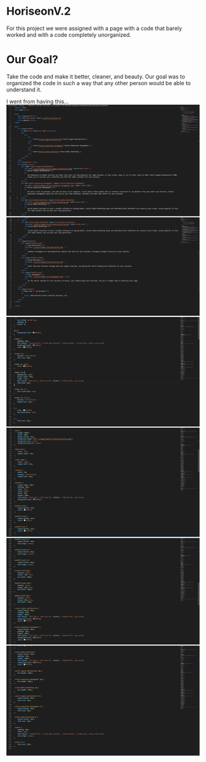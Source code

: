# HoriseonV.2

For this project we were assigned with a page with a code that barely worked and with a code completely unorganized.

# Our Goal?

Take the code and make it better, cleaner, and beauty. Our goal was to organized the code in such a way that any other person would be able to understand it.

I went from having this...
![](assets/images/index1.PNG)
![](assets/images/index2.PNG)
![](assets/images/css1.PNG)
![](assets/images/css2.PNG)
![](assets/images/css3.PNG)
![](assets/images/css4.PNG)

